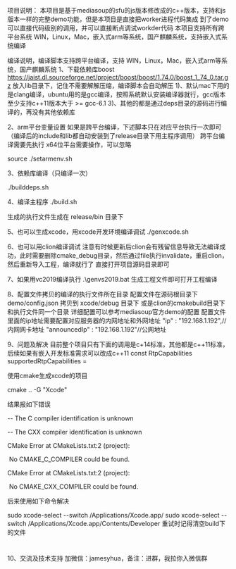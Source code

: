 项目说明：
本项目是基于mediasoup的sfu的js版本修改成的c++版本，支持和js版本一样的完整demo功能，但是本项目是直接把worker进程代码集成
到了demo可以直接代码级别的调用，并可以直接断点调试workder代码
本项目支持所有跨平台系统 WIN，Linux，Mac，嵌入式arm等系统，国产麒麟系统，支持嵌入式系统编译

编译说明，编译脚本支持跨平台编译，支持 WIN，Linux，Mac，嵌入式arm等系统，国产麒麟系统
1、下载依赖库boost 
https://jaist.dl.sourceforge.net/project/boost/boost/1.74.0/boost_1_74_0.tar.gz
放入lib目录下，记住不需要解解压缩，编译脚本会自动解压
1)、默认mac下用的是clang编译，ubuntu用的是gcc编译，按照系统默认安装编译器就行，gcc版本至少支持c++11版本大于 >= gcc-6.1
3)、其他的都是通过deps目录的源码进行编译的，再没有其他依赖库

2、arm平台变量设置
如果是跨平台编译，下述脚本只在对应平台执行一次即可（编译后的include和lib都自动安装到了release目录下用主程序调用）
跨平台编译需要先执行
x64位平台需要操作，可以忽略

source ./setarmenv.sh

3、依赖库编译（只编译一次）

./builddeps.sh 

4、编译主程序
./build.sh

生成的执行文件生成在 
release/bin 目录下

5、也可以生成xcode，用xcode开发环境编译调试
./genxcode.sh

6、也可以用clion编译调试
注意有时候更新后clion会有残留信息导致无法编译成功，此时需要删除cmake_debug目录，然后通过file执行invalidate，重启clion，然后重新导入工程，编译就行了
直接打开项目源码目录即可

7、如果用vc2019编译执行
.\genvs2019.bat
生成工程文件即可打开工程编译

8、配置文件拷贝的编译的执行文件所在目录
配置文件在源码根目录下 demo/config.json 拷贝到 xcode/debug 目录下 或是clion的cmakebuild目录下和执行文件同一个目录
详细配置可以参考mediasoup官方demo的配置
配置文件里面的ip地址需要配置对应服务器的内网地址和外网地址
"ip"          : "192.168.1.192",//内网网卡地址
"announcedIp" : "192.168.1.192"//公网地址


9、问题及解决
目前整个项目只有下面的调用是c+14标准，其他都是c++11标准，后续如果有嵌入开发标准需求可以改成c++11
const RtpCapabilities supportedRtpCapabilities =

使用cmake生成xcode的项目

cmake .. -G "Xcode"

结果报如下错误

-- The C compiler identification is unknown

-- The CXX compiler identification is unknown

CMake Error at CMakeLists.txt:2 (project):

 No CMAKE_C_COMPILER could be found.

CMake Error at CMakeLists.txt:2 (project):

 No CMAKE_CXX_COMPILER could be found.

后来使用如下命令解决

sudo xcode-select --switch /Applications/Xcode.app/
sudo xcode-select --switch /Applications/Xcode.app/Contents/Developer
重试时记得清空build下的文件
#


10、交流及技术支持
加微信：jamesyhua，备注：进群，我拉你入微信群